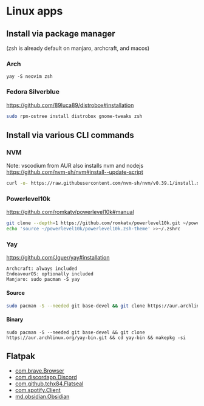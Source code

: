 # Linux apps

## Install via package manager
(zsh is already default on manjaro, archcraft, and macos)

### Arch
```
yay -S neovim zsh
```

### Fedora Silverblue
https://github.com/89luca89/distrobox#installation
```bash
sudo rpm-ostree install distrobox gnome-tweaks zsh 
```

## Install via various CLI commands

### NVM
Note: vscodium from AUR also installs nvm and nodejs
https://github.com/nvm-sh/nvm#install--update-script
```bash
curl -o- https://raw.githubusercontent.com/nvm-sh/nvm/v0.39.1/install.sh | zsh
```

### Powerlevel10k

https://github.com/romkatv/powerlevel10k#manual
```bash
git clone --depth=1 https://github.com/romkatv/powerlevel10k.git ~/powerlevel10k
echo 'source ~/powerlevel10k/powerlevel10k.zsh-theme' >>~/.zshrc
```

### Yay
https://github.com/Jguer/yay#installation
```
Archcraft: always included
EndeavourOS: optionally included
Manjaro: sudo pacman -S yay
```

#### Source
```bash
sudo pacman -S --needed git base-devel && git clone https://aur.archlinux.org/yay.git && cd yay && makepkg -si
```

#### Binary
```
sudo pacman -S --needed git base-devel && git clone https://aur.archlinux.org/yay-bin.git && cd yay-bin && makepkg -si
```

## Flatpak
- [com.brave.Browser](https://flathub.org/apps/details/com.brave.Browser)
- [com.discordapp.Discord](https://flathub.org/apps/details/com.discordapp.Discord)
- [com.github.tchx84.Flatseal](https://flathub.org/apps/details/com.github.tchx84.Flatseal)
- [com.spotify.Client](https://flathub.org/apps/details/com.spotify.Client)
- [md.obsidian.Obsidian](https://flathub.org/apps/details/md.obsidian.Obsidian)
